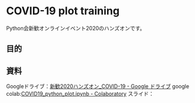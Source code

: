 # COVID-19 plot training
Python会新歓オンラインイベント2020のハンズオンです。

## 目的

## 資料
Googleドライブ：[新歓2020ハンズオン_COVID-19 - Google ドライブ](https://drive.google.com/drive/folders/146_RzcB8AeKZ0eMacSE-9IvpzLXBBIDF?usp=sharing)
google colab:[COVID19_python_plot.ipynb - Colaboratory](https://colab.research.google.com/drive/1J6GwZwJ466NCXp1k3eXHHnvKlu8iKnWA#scrollTo=vd33Daxnxmm4&uniqifier=3)
スライド：
